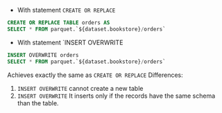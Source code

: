 * With statement `CREATE OR REPLACE`
```sql
CREATE OR REPLACE TABLE orders AS
SELECT * FROM parquet.`${dataset.bookstore}/orders`
```

* With statement `INSERT OVERWRITE
```sql
INSERT OVERWRITE orders
SELECT * FROM parquet.`${dataset.bookstore}/orders`
```
Achieves exactly the same as `CREATE OR REPLACE`
Differences:
1. `INSERT OVERWRITE` cannot create a new table
2. `INSERT OVERWRITE` It inserts only if the records have the same schema than the table.

